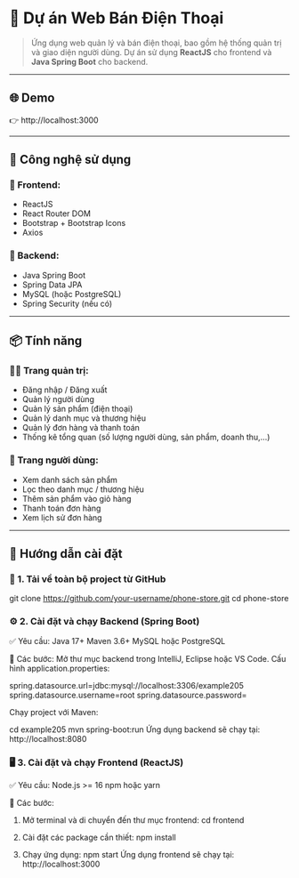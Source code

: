 # 📱 Dự án Web Bán Điện Thoại

> Ứng dụng web quản lý và bán điện thoại, bao gồm hệ thống quản trị và giao diện người dùng. Dự án sử dụng **ReactJS** cho frontend và **Java Spring Boot** cho backend.

-------------------------------------------------------------------------------------
## 🌐 Demo 
👉 http://localhost:3000 

-------------------------------------------------------------------------------------
## 🧩 Công nghệ sử dụng

### 🔹 Frontend:
- ReactJS
- React Router DOM
- Bootstrap + Bootstrap Icons
- Axios

### 🔹 Backend:
- Java Spring Boot
- Spring Data JPA
- MySQL (hoặc PostgreSQL)
- Spring Security (nếu có)

-------------------------------------------------------------------------------------

## 📦 Tính năng

### 👨‍💻 Trang quản trị:
- Đăng nhập / Đăng xuất
- Quản lý người dùng
- Quản lý sản phẩm (điện thoại)
- Quản lý danh mục và thương hiệu
- Quản lý đơn hàng và thanh toán
- Thống kê tổng quan (số lượng người dùng, sản phẩm, doanh thu,...)

### 👤 Trang người dùng:
- Xem danh sách sản phẩm
- Lọc theo danh mục / thương hiệu
- Thêm sản phẩm vào giỏ hàng
- Thanh toán đơn hàng
- Xem lịch sử đơn hàng

-------------------------------------------------------------------------------------

## 🚀 Hướng dẫn cài đặt 

### 🔧 1. Tải về toàn bộ project từ GitHub

git clone https://github.com/your-username/phone-store.git
cd phone-store

### ⚙️ 2. Cài đặt và chạy Backend (Spring Boot)
✅ Yêu cầu:
Java 17+
Maven 3.6+
MySQL hoặc PostgreSQL

📍 Các bước:
Mở thư mục backend trong IntelliJ, Eclipse hoặc VS Code.
Cấu hình application.properties:

spring.datasource.url=jdbc:mysql://localhost:3306/example205
spring.datasource.username=root
spring.datasource.password=

Chạy project với Maven:

cd example205
mvn spring-boot:run
Ứng dụng backend sẽ chạy tại: http://localhost:8080

### 🖥️ 3. Cài đặt và chạy Frontend (ReactJS)
✅ Yêu cầu:
Node.js >= 16
npm hoặc yarn

📍 Các bước:
1. Mở terminal và di chuyển đến thư mục frontend:
cd frontend

2. Cài đặt các package cần thiết:
npm install

3. Chạy ứng dụng:
npm start
Ứng dụng frontend sẽ chạy tại: http://localhost:3000
